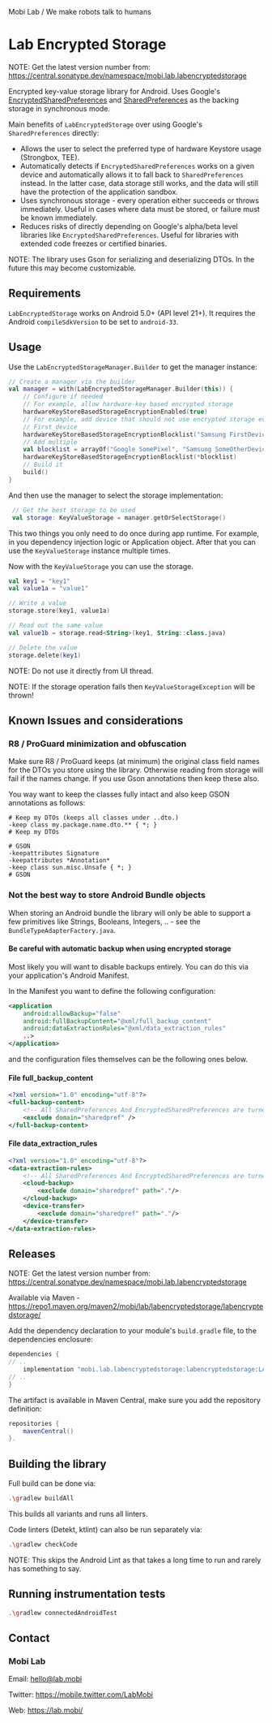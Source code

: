 Mobi Lab / We make robots talk to humans

# Lab Encrypted Storage

NOTE: Get the latest version number from: https://central.sonatype.dev/namespace/mobi.lab.labencryptedstorage

Encrypted key-value storage library for Android. Uses Google's [EncryptedSharedPreferences](https://developer.android.com/reference/androidx/security/crypto/EncryptedSharedPreferences) and [SharedPreferences](https://developer.android.com/training/data-storage/shared-preferences) as the backing storage in synchronous mode.

Main benefits of `LabEncryptedStorage` over using Google's `SharedPreferences` directly:

- Allows the user to select the preferred type of hardware Keystore usage (Strongbox, TEE).
- Automatically detects if `EncryptedSharedPreferences` works on a given device and automatically allows it to fall back to `SharedPreferences` instead. In the latter case, data storage still works, and the data will still have the protection of the application sandbox.
- Uses synchronous storage - every operation either succeeds or throws immediately. Useful in cases where data must be stored, or failure must be known immediately. 
- Reduces risks of directly depending on Google's alpha/beta level libraries like `EncryptedSharedPreferences`. Useful for libraries with extended code freezes or certified binaries.

NOTE: The library uses Gson for serializing and deserializing DTOs. In the future this may become customizable.

## Requirements

`LabEncryptedStorage` works on Android 5.0+ (API level 21+). It requires the Android `compileSdkVersion` to be set to `android-33`.

## Usage

Use the `LabEncryptedStorageManager.Builder` to get the manager instance:

```kotlin
// Create a manager via the builder
val manager = with(LabEncryptedStorageManager.Builder(this)) {
	// Configure if needed
	// For example, allow hardware-key based encrypted storage
	hardwareKeyStoreBasedStorageEncryptionEnabled(true)
	// For example, add device that should not use encrypted storage ever
	// First device
	hardwareKeyStoreBasedStorageEncryptionBlocklist("Samsung FirstDevice")
	// Add multiple
	val blocklist = arrayOf("Google SomePixel", "Samsung SomeOtherDeviceModel")
	hardwareKeyStoreBasedStorageEncryptionBlocklist(*blocklist)
	// Build it
	build()
}
```

And then use the manager to select the storage implementation:

```kotlin
 // Get the best storage to be used
 val storage: KeyValueStorage = manager.getOrSelectStorage()
```

This two things you only need to do once during app runtime. For example, in you dependency injection logic or Application object. After that you can use the `KeyValueStorage` instance multiple times.

Now with the `KeyValueStorage` you can use the storage.

```kotlin
val key1 = "key1"
val value1a = "value1"

// Write a value
storage.store(key1, value1a)

// Read out the same value
val value1b = storage.read<String>(key1, String::class.java)

// Delete the value
storage.delete(key1)
```

NOTE: Do not use it directly from UI thread.

NOTE: If the storage operation fails then `KeyValueStorageException` will be thrown!

## Known Issues and considerations

### R8 / ProGuard minimization and obfuscation

Make sure R8 / ProGuard keeps (at minimum) the original class field names for the DTOs you store using the library. Otherwise reading from storage will fail if the names change. If you use Gson annotations then keep these also.

You way want to keep the classes fully intact and also keep GSON annotations as follows:

```properties
# Keep my DTOs (keeps all classes under ..dto.)
-keep class my.package.name.dto.** { *; }
# Keep my DTOs 

# GSON
-keepattributes Signature
-keepattributes *Annotation*
-keep class sun.misc.Unsafe { *; }
# GSON
```

### Not the best way to store Android Bundle objects

When storing an Android bundle the library will only be able to support a few primitives like Strings, Booleans, Integers, .. - see the `BundleTypeAdapterFactory.java`.

#### Be careful with automatic backup when using encrypted storage

Most likely you will want to disable backups entirely. You can do this via your application's Android Manifest.

In the Manifest you want to define the following configuration:

```xml
<application
    android:allowBackup="false"
    android:fullBackupContent="@xml/full_backup_content"
    android:dataExtractionRules="@xml/data_extraction_rules"
    ..>
</application>
```

and the configuration files themselves can be the following ones below.

#### File full_backup_content

```xml
<?xml version="1.0" encoding="utf-8"?>
<full-backup-content>
    <!-- All SharedPreferences And EncryptedSharedPreferences are turned off for now for Android 11 and older -->
    <exclude domain="sharedpref" />
</full-backup-content>
```

#### File data_extraction_rules

```xml
<?xml version="1.0" encoding="utf-8"?>
<data-extraction-rules>
    <!-- All SharedPreferences And EncryptedSharedPreferences are turned off for now for Android 12 and newer -->
    <cloud-backup>
        <exclude domain="sharedpref" path="."/>
    </cloud-backup>
    <device-transfer>
        <exclude domain="sharedpref" path="."/>
    </device-transfer>
</data-extraction-rules>
```

## Releases

NOTE: Get the latest version number from: https://central.sonatype.dev/namespace/mobi.lab.labencryptedstorage

Available via Maven - https://repo1.maven.org/maven2/mobi/lab/labencryptedstorage/labencryptedstorage/ 

Add the dependency declaration to your module's `build.gradle` file, to the dependencies enclosure:

```groovy
dependencies {
// ..
    implementation "mobi.lab.labencryptedstorage:labencryptedstorage:LATEST_VERSION"
// ..
}
```

The artifact is available in Maven Central, make sure you add the repository definition:

```groovy
repositories {
    mavenCentral()
}.
```

## Building the library

Full build can be done via:

```bash
.\gradlew buildAll
```

This builds all variants and runs all linters.

Code linters (Detekt, ktlint) can also be run separately via:

```bash
.\gradlew checkCode
```

NOTE: This skips the Android Lint as that takes a long time to run and rarely has something to say.

## Running instrumentation tests

```bash
.\gradlew connectedAndroidTest
```

## Contact

### Mobi Lab

Email: [hello@lab.mobi](mailto:hello@lab.mobi)

Twitter: https://mobile.twitter.com/LabMobi

Web: https://lab.mobi/
